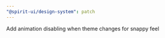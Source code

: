 ```yaml
---
"@spirit-ui/design-system": patch
---
```


Add animation disabling when theme changes for snappy feel
